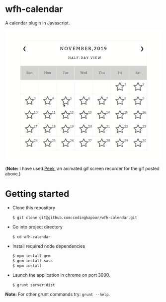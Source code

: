 # wfh-calendar

A calendar plugin in Javascript.

![Wfh Calendar](https://github.com/codingkapoor/wfh-calendar/blob/master/wfh-calendar1.gif)

(**Note:** I have used [Peek](https://github.com/phw/peek), an animated gif screen recorder for the gif posted above.)

# Getting started

- Clone this repository

  `$ git clone git@github.com:codingkapoor/wfh-calendar.git`

- Go into project directory

  `$ cd wfh-calendar`

- Install required node dependencies

  ``` 
  $ npm install gem
  $ gem install sass
  $ npm install
  ```

- Launch the application in chrome on port 3000.

  `$ grunt server:dist`

**Note:** For other grunt commands try: `grunt --help`.
